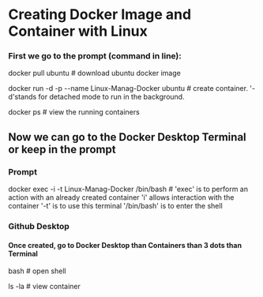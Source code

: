 # Creating Docker Image and Container with Linux

### First we go to the prompt (command in line):

docker pull ubuntu # download ubuntu docker image

docker run -d -p --name Linux-Manag-Docker ubuntu # create container. '-d'stands for detached mode to run in the background.

docker ps # view the running containers

## Now we can go to the Docker Desktop Terminal or keep in the prompt

### Prompt

docker exec -i -t Linux-Manag-Docker /bin/bash # 'exec' is to perform an action with an already created container 'i' allows interaction with the container '-t' is to use this terminal '/bin/bash' is to enter the shell

### Github Desktop

#### Once created, go to Docker Desktop than Containers than 3 dots than Terminal

bash # open shell

ls -la # view container
